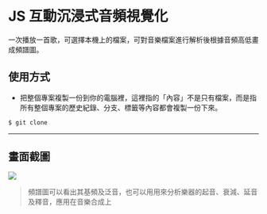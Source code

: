 # JS 互動沉浸式音頻視覺化

一次播放一首歌，可選擇本機上的檔案，可對音樂檔案進行解析後根據音頻高低畫成頻譜圖。

## 使用方式
- 把整個專案複製一份到你的電腦裡，這裡指的「內容」不是只有檔案，而是指所有整個專案的歷史紀錄、分支、標籤等內容都會複製一份下來。
```sh
$ git clone
```

----

## 畫面截圖
![](https://i.imgur.com/KqEwICC.gif)
> 頻譜圖可以看出其基頻及泛音，也可以用用來分析樂器的起音、衰減、延音及釋音，應用在音樂合成上
